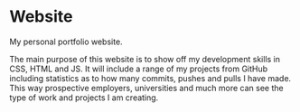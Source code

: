 # Website
My personal portfolio website.
 
The main purpose of this website is to show off my development skills in CSS, HTML and JS. It will include a range of my projects from GitHub including statistics as to how many commits, pushes and pulls I have made. This way prospective employers, universities and much more can see the type of work and projects I am creating.
